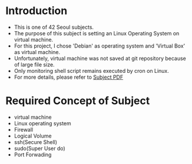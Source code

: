# Introduction
- This is one of 42 Seoul subjects.
- The purpose of this subject is setting an Linux Operating System on virtual machine.
- For this project, I chose 'Debian' as operating system and 'Virtual Box' as virtual machine.
- Unfortunately, virtual machine was not saved at git repository because of large file size.
- Only monitoring shell script remains executed by cron on Linux.
- For more details, please refer to [Subject PDF](requirements/subject.pdf)
# Required Concept of Subject
- virtual machine
- Linux operating system
- Firewall
- Logical Volume
- ssh(Secure Shell)
- sudo(Super User do)
- Port Forwading